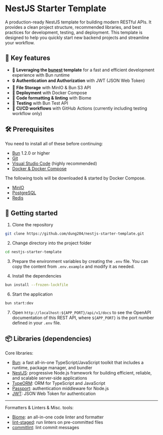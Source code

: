 # NestJS Starter Template

A production-ready NestJS template for building modern RESTful APIs.
It provides a clean project structure, recommended libraries, and best practices for development, testing, and deployment.
This template is designed to help you quickly start new backend projects and streamline your workflow.

## 🚀 Key features

- 🚀 **Leveraging the [bunest](https://github.com/dung204/bunest) template** for a fast and efficient development experience with Bun runtime
- 🔒 **Authentication and Authorization** with JWT (JSON Web Token)
- 📂 **File Storage** with MinIO & Bun S3 API
- 🚀 **Deployment** with Docker Compose
- 🎨 **Code formatting & linting** with Biome
- 🧪 **Testing** with Bun Test API
- 🔄 **CI/CD workflows** with GitHub Actions (currently including testing workflow only)

## 🛠️ Prerequisites

You need to install all of these before continuing:

- [Bun](https://bun.sh/) 1.2.0 or higher
- [Git](https://git-scm.com/)
- [Visual Studio Code](https://code.visualstudio.com/) (highly recommended)
- [Docker & Docker Compose](https://docs.docker.com/get-docker/)

The following tools will be downloaded & started by Docker Compose.

- [MinIO](https://min.io/download)
- [PostgreSQL](https://www.postgresql.org/download/)
- [Redis](https://redis.io/download)

## 🚀 Getting started

1. Clone the repository

```bash
git clone https://github.com/dung204/nestjs-starter-template.git
```

2. Change directory into the project folder

```bash
cd nestjs-starter-template
```

3. Prepare the environment variables by creating the `.env` file. You can copy the content from `.env.example` and modify it as needed.

4. Install the dependencies

```bash
bun install --frozen-lockfile
```

6. Start the application

```bash
bun start:dev
```

7. Open `http://localhost:${APP_PORT}/api/v1/docs` to see the OpenAPI documentation of this REST API, where `${APP_PORT}` is the port number defined in your `.env` file.

## 📦 Libraries (dependencies)

Core libraries:

- [Bun](https://bun.sh/): a fast all-in-one TypeScript/JavaScript toolkit that includes a runtime, package manager, and bundler
- [NestJS](https://nestjs.com/): progressive Node.js framework for building efficient, reliable, and scalable server-side applications
- [TypeORM](https://typeorm.io/): ORM for TypeScript and JavaScript
- [Passport](http://www.passportjs.org/): authentication middleware for Node.js
- [JWT](https://jwt.io/): JSON Web Token for authentication

---

Formatters & Linters & Misc. tools:

- [Biome](https://biomejs.dev/): an all-in-one code linter and formatter
- [lint-staged](https://github.com/okonet/lint-staged): run linters on pre-committed files
- [commitlint](https://commitlint.js.org/#/): lint commit messages
